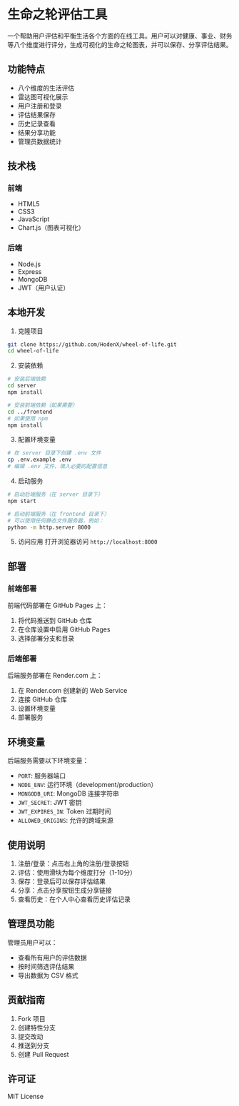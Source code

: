 # 生命之轮评估工具

一个帮助用户评估和平衡生活各个方面的在线工具。用户可以对健康、事业、财务等八个维度进行评分，生成可视化的生命之轮图表，并可以保存、分享评估结果。

## 功能特点

- 八个维度的生活评估
- 雷达图可视化展示
- 用户注册和登录
- 评估结果保存
- 历史记录查看
- 结果分享功能
- 管理员数据统计

## 技术栈

### 前端
- HTML5
- CSS3
- JavaScript
- Chart.js（图表可视化）

### 后端
- Node.js
- Express
- MongoDB
- JWT（用户认证）

## 本地开发

1. 克隆项目
```bash
git clone https://github.com/HodenX/wheel-of-life.git
cd wheel-of-life
```

2. 安装依赖
```bash
# 安装后端依赖
cd server
npm install

# 安装前端依赖（如果需要）
cd ../frontend
# 如果使用 npm
npm install
```

3. 配置环境变量
```bash
# 在 server 目录下创建 .env 文件
cp .env.example .env
# 编辑 .env 文件，填入必要的配置信息
```

4. 启动服务
```bash
# 启动后端服务（在 server 目录下）
npm start

# 启动前端服务（在 frontend 目录下）
# 可以使用任何静态文件服务器，例如：
python -m http.server 8000
```

5. 访问应用
打开浏览器访问 `http://localhost:8000`

## 部署

### 前端部署
前端代码部署在 GitHub Pages 上：
1. 将代码推送到 GitHub 仓库
2. 在仓库设置中启用 GitHub Pages
3. 选择部署分支和目录

### 后端部署
后端服务部署在 Render.com 上：
1. 在 Render.com 创建新的 Web Service
2. 连接 GitHub 仓库
3. 设置环境变量
4. 部署服务

## 环境变量

后端服务需要以下环境变量：

- `PORT`: 服务器端口
- `NODE_ENV`: 运行环境（development/production）
- `MONGODB_URI`: MongoDB 连接字符串
- `JWT_SECRET`: JWT 密钥
- `JWT_EXPIRES_IN`: Token 过期时间
- `ALLOWED_ORIGINS`: 允许的跨域来源

## 使用说明

1. 注册/登录：点击右上角的注册/登录按钮
2. 评估：使用滑块为每个维度打分（1-10分）
3. 保存：登录后可以保存评估结果
4. 分享：点击分享按钮生成分享链接
5. 查看历史：在个人中心查看历史评估记录

## 管理员功能

管理员用户可以：
- 查看所有用户的评估数据
- 按时间筛选评估结果
- 导出数据为 CSV 格式

## 贡献指南

1. Fork 项目
2. 创建特性分支
3. 提交改动
4. 推送到分支
5. 创建 Pull Request

## 许可证

MIT License 